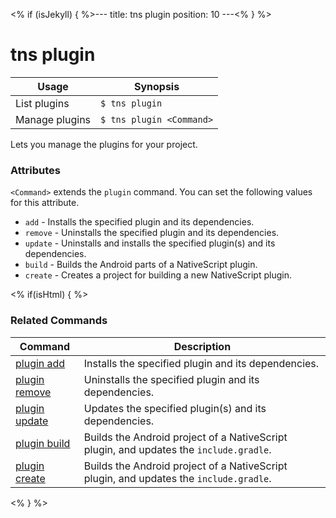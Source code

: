 <% if (isJekyll) { %>---
title: tns plugin
position: 10
---<% } %>
# tns plugin


Usage | Synopsis
---|---
List plugins | `$ tns plugin`
Manage plugins | `$ tns plugin <Command>`

Lets you manage the plugins for your project.

### Attributes
`<Command>` extends the `plugin` command. You can set the following values for this attribute.
* `add` - Installs the specified plugin and its dependencies.
* `remove` - Uninstalls the specified plugin and its dependencies.
* `update` - Uninstalls and installs the specified plugin(s) and its dependencies.
* `build` - Builds the Android parts of a NativeScript plugin.
* `create` - Creates a project for building a new NativeScript plugin.

<% if(isHtml) { %>
### Related Commands

Command | Description
----------|----------
[plugin add](plugin-add.html) | Installs the specified plugin and its dependencies.
[plugin remove](plugin-remove.html) | Uninstalls the specified plugin and its dependencies.
[plugin update](plugin-update.html) | Updates the specified plugin(s) and its dependencies.
[plugin build](plugin-build.html) | Builds the Android project of a NativeScript plugin, and updates the `include.gradle`.
[plugin create](plugin-create.html) | Builds the Android project of a NativeScript plugin, and updates the `include.gradle`.
<% } %>
